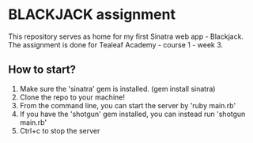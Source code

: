 # BLACKJACK assignment

This repository serves as home for my first Sinatra web app - Blackjack.
The assignment is done for Tealeaf Academy - course 1 - week 3.


## How to start?
1. Make sure the 'sinatra' gem is installed. (gem install sinatra)
2. Clone the repo to your machine!
2. From the command line, you can start the server by 'ruby main.rb'
3. If you have the 'shotgun' gem installed, you can instead run 'shotgun main.rb'
4. Ctrl+c to stop the server
